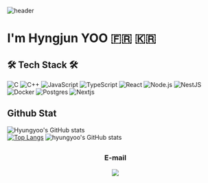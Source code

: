 ![header](https://capsule-render.vercel.app/api?type=soft&color=auto&height=150&section=header&text=HyungjunYOO&fontSize=70&animation=twinkling)


# I'm Hyngjun YOO 🇫🇷 🇰🇷

<p align="center"></p>

## 🛠 Tech Stack 🛠

![C](https://img.shields.io/badge/C-00599C?style=for-the-badge&logo=c&logoColor=white)
![C++](https://img.shields.io/badge/C%2B%2B-00599C?style=for-the-badge&logo=c%2B%2B&logoColor=white)
![JavaScript](https://img.shields.io/badge/JavaScript-323330?style=for-the-badge&logo=javascript&logoColor=F7DF1E) 
![TypeScript](https://img.shields.io/badge/TypeScript-007ACC?style=for-the-badge&logo=typescript&logoColor=white) 
![React](https://img.shields.io/badge/React-20232A?style=for-the-badge&logo=react&logoColor=61DAFB) 
![Node.js](https://img.shields.io/badge/Node.js-339933?style=for-the-badge&logo=nodedotjs&logoColor=white) 
![NestJS](https://img.shields.io/badge/nestjs-%23E0234E.svg?style=for-the-badge&logo=nestjs&logoColor=white)
![Docker](https://img.shields.io/badge/Docker-2CA5E0?style=for-the-badge&logo=docker&logoColor=white) 
![Postgres](https://img.shields.io/badge/PostgreSQL-316192?style=for-the-badge&logo=postgresql&logoColor=white)
![Nextjs](https://img.shields.io/badge/-Nextjs-yellowgreen)

## Github Stat
 ![Hyungyoo's GitHub stats](https://github-readme-stats.vercel.app/api?username=hyungyoo&show_icons=true&theme=transparent)  
  [![Top Langs](https://github-readme-stats.vercel.app/api/top-langs/?username=hyungyoo&layout=compact)](https://github.com/anuraghazra/github-readme-stats)
![hyungyoo's GitHub stats](https://github-readme-stats.vercel.app/api?username=hyungyoo&show_icons=true&theme=radical)

## <h3 align="center"> E-mail </h3>
<p align="center">
  <a href="mailto:hyungjun.yoo.park@gmail.com"><img src="https://img.shields.io/badge/Gmail-d14836?style=flat-square&logo=Gmail&logoColor=white&link=hjyoo901112@gmail.com"/></a>
</p>
<br>
